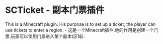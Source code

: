 # SCTicket - 副本门票插件
This is a Minecraft plugin. His purpose is to set up a ticket, the player can use tickets to enter a region. - 这是一个Minecraft插件.他的作用是创建一个门票,玩家可以使用门票进入某个副本(区域).
